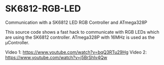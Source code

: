 # SK6812-RGB-LED
Communication with a SK6812 LED RGB Controller and ATmega328P

This source code shows a fast hack to communicate with RGB LEDs which are using the SK6812 controller.
ATmega328P with 16MHz is used as the µController.

Video 1: https://www.youtube.com/watch?v=bqQ3RTu29Hg
Video 2: https://www.youtube.com/watch?v=j5BrShlv4Qw